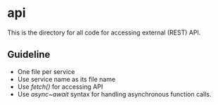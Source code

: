 # api

This is the directory for all code for accessing external (REST) API.

## Guideline

* One file per service
* Use service name as its file name 
* Use _fetch()_ for accessing API
* Use _async~await_ syntax for handling asynchronous function calls.

 